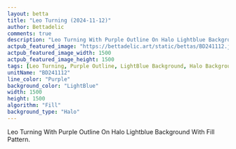 ```yaml
---
layout: betta
title: "Leo Turning (2024-11-12)"
author: Bettadelic
comments: true
description: "Leo Turning With Purple Outline On Halo Lightblue Background With Fill Pattern."
actpub_featured_image: "https://bettadelic.art/static/bettas/BD241112.jpg"
actpub_featured_image_width: 1500
actpub_featured_image_height: 1500
tags: [Leo Turning, Purple Outline, LightBlue Background, Halo Background Pattern, Fill Pattern, November 2024]
unitName: "BD241112"
line_color: "Purple"
background_color: "LightBlue"
width: 1500
height: 1500
algorithm: "Fill"
background_type: "Halo"
---
```


Leo Turning With Purple Outline On Halo Lightblue Background With Fill Pattern.
